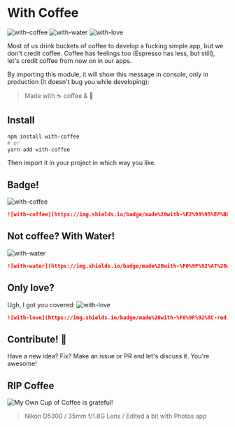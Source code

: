 # With Coffee

![with-coffee](https://img.shields.io/badge/made%20with-%E2%98%95%EF%B8%8F%20coffee-yellow.svg) ![with-water](https://img.shields.io/badge/made%20with-%F0%9F%92%A7%20water-blue.svg) ![with-love](https://img.shields.io/badge/made%20with-%F0%9F%92%8C-red.svg)

Most of us drink buckets of coffee to develop a fucking simple app, but we don't credit coffee. Coffee has feelings too (Espresso has less, but still), let's credit coffee from now on in our apps.

By importing this module, it will show this message in console, only in production (It doesn't bug you while developing):

> Made with ☕️ coffee & 💝

## Install

```bash
npm install with-coffee
# or
yarn add with-coffee
```

Then import it in your project in which way you like.

## Badge!

![with-coffee](https://img.shields.io/badge/made%20with-%E2%98%95%EF%B8%8F%20coffee-yellow.svg)

```md
![with-coffee](https://img.shields.io/badge/made%20with-%E2%98%95%EF%B8%8F%20coffee-yellow.svg)
```

## Not coffee? With Water!

![with-water](https://img.shields.io/badge/made%20with-%F0%9F%92%A7%20water-blue.svg)

```md
![with-water](https://img.shields.io/badge/made%20with-%F0%9F%92%A7%20water-blue.svg)
```

## Only love?

Ugh, I got you covered:
![with-love](https://img.shields.io/badge/made%20with-%F0%9F%92%8C-red.svg)

```md
![with-love](https://img.shields.io/badge/made%20with-%F0%9F%92%8C-red.svg)
```

## Contribute! 💌

Have a new idea? Fix? Make an issue or PR and let's discuss it. You're awesome!

## RIP Coffee

![My Own Cup of Coffee is grateful!](https://user-images.githubusercontent.com/12202757/36096082-0a43e514-100a-11e8-9d2d-4d3ff0f5aa1f.jpg)

> Nikon D5300 / 35mm f/1.8G Lens / Edited a bit with Photos app

